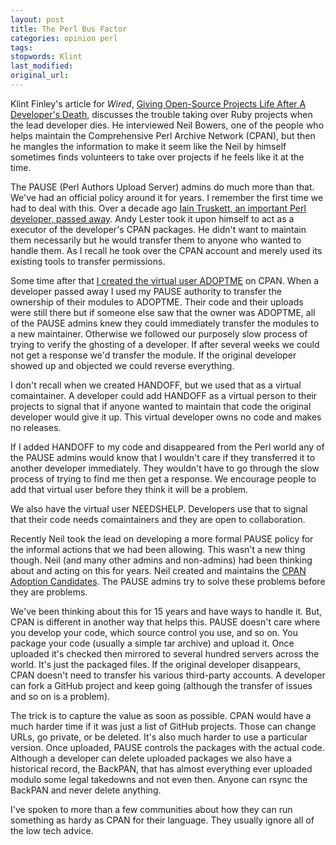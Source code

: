 ```yaml
---
layout: post
title: The Perl Bus Factor
categories: opinion perl
tags:
stopwords: Klint
last_modified:
original_url:
---
```



Klint Finley's article for *Wired*, [Giving Open-Source Projects Life After A Developer's Death](https://www.wired.com/story/giving-open-source-projects-life-after-a-developers-death/), discusses the trouble taking over Ruby projects when the lead developer dies. He interviewed Neil Bowers, one of the people who helps maintain the Comprehensive Perl Archive Network (CPAN), but then he mangles the information to make it seem like the Neil by himself sometimes finds volunteers to take over projects if he feels like it at the time.

The PAUSE (Perl Authors Upload Server) admins do much more than that. We've had an official policy around it for years. I remember the first time we had to deal with this. Over a decade ago [Iain Truskett, an important Perl developer, passed away](http://archive.oreilly.com/pub/post/perl_loses_contributor_and_col.html). Andy Lester took it upon himself to act as a executor of the developer's CPAN packages. He didn't want to maintain them necessarily but he would transfer them to anyone who wanted to handle them. As I recall he took over the CPAN account and merely used its existing tools to transfer permissions.

Some time after that [I created the virtual user ADOPTME](http://blogs.perl.org/users/brian_d_foy/2013/02/mark-your-modules-as-adoptable-if-you-dont-want-them.html) on CPAN. When a developer passed away I used my PAUSE authority to transfer the ownership of their modules to ADOPTME. Their code and their uploads were still there but if someone else saw that the owner was ADOPTME, all of the PAUSE admins knew they could immediately transfer the modules to a new maintainer. Otherwise we followed our purposely slow process of trying to verify the ghosting of a developer. If after several weeks we could not get a response we'd transfer the module. If the original developer showed up and objected we could reverse everything.

I don't recall when we created HANDOFF, but we used that as a virtual comaintainer. A developer could add HANDOFF as a virtual person to their projects to signal that if anyone wanted to maintain that code the original developer would give it up. This virtual developer owns no code and makes no releases.

If I added HANDOFF to my code and disappeared from the Perl world any of the PAUSE admins would know that I wouldn't care if they transferred it to another developer immediately. They wouldn't have to go through the slow process of trying to find me then get a response. We encourage people to add that virtual user before they think it will be a problem.

We also have the virtual user NEEDSHELP. Developers use that to signal that their code needs comaintainers and they are open to collaboration.

Recently Neil took the lead on developing a more formal PAUSE policy for the informal actions that we had been allowing. This wasn't a new thing though. Neil (and many other admins and non-admins) had been thinking about and acting on this for years. Neil created and maintains the [CPAN Adoption Candidates](https://neilb.org/adoption/). The PAUSE admins try to solve these problems before they are problems.

We've been thinking about this for 15 years and have ways to handle it. But, CPAN is different in another way that helps this. PAUSE doesn't care where you develop your code, which source control you use, and so on. You package your code (usually a simple tar archive) and upload it. Once uploaded it's checked then mirrored to several hundred servers across the world. It's just the packaged files. If the original developer disappears, CPAN doesn't need to transfer his various third-party accounts. A developer can fork a GitHub project and keep going (although the transfer of issues and so on is a problem).

The trick is to capture the value as soon as possible. CPAN would have a much harder time if it was just a list of GitHub projects. Those can change URLs, go private, or be deleted. It's also much harder to use a particular version. Once uploaded, PAUSE controls the packages with the actual code. Although a developer can delete uploaded packages we also have a historical record, the BackPAN, that has almost everything ever uploaded modulo some legal takedowns and not even then. Anyone can rsync the BackPAN and never delete anything.

I've spoken to more than a few communities about how they can run something as hardy as CPAN for their language. They usually ignore all of the low tech advice.
